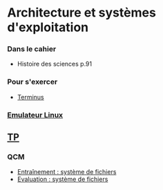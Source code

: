 # Architecture et systèmes d'exploitation
### Dans le cahier
* Histoire des sciences p.91

### Pour s'exercer
* [Terminus](http://luffah.xyz/bidules/Terminus/)

### [Emulateur Linux](https://www.cahier-nsi.fr/jslinux/)

## [TP](https://github.com/thfruchart/1nsi/blob/main/S6/TP.md)

### QCM
* [Entraînement : système de fichiers](https://genumsi.inria.fr/qcm.php?h=e760e474c32afb95b85a1a085fc339e7)
* [Evaluation : système de fichiers](https://genumsi.inria.fr/qcm.php?h=29b7a3cfd69f3a39d6cc693055df00e6)
